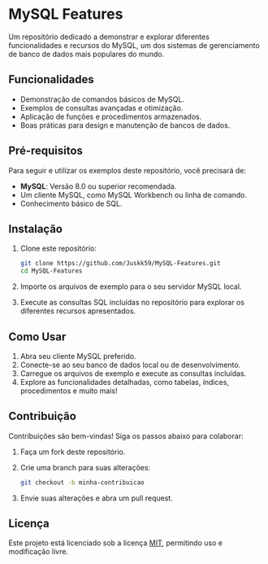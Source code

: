 # MySQL Features

Um repositório dedicado a demonstrar e explorar diferentes funcionalidades e recursos do MySQL, um dos sistemas de gerenciamento de banco de dados mais populares do mundo.

## Funcionalidades

- Demonstração de comandos básicos de MySQL.
- Exemplos de consultas avançadas e otimização.
- Aplicação de funções e procedimentos armazenados.
- Boas práticas para design e manutenção de bancos de dados.

## Pré-requisitos

Para seguir e utilizar os exemplos deste repositório, você precisará de:

- **MySQL**: Versão 8.0 ou superior recomendada.
- Um cliente MySQL, como MySQL Workbench ou linha de comando.
- Conhecimento básico de SQL.

## Instalação

1. Clone este repositório:

    ```bash
    git clone https://github.com/Juskk59/MySQL-Features.git
    cd MySQL-Features
    ```

2. Importe os arquivos de exemplo para o seu servidor MySQL local.

3. Execute as consultas SQL incluídas no repositório para explorar os diferentes recursos apresentados.

## Como Usar

1. Abra seu cliente MySQL preferido.
2. Conecte-se ao seu banco de dados local ou de desenvolvimento.
3. Carregue os arquivos de exemplo e execute as consultas incluídas.
4. Explore as funcionalidades detalhadas, como tabelas, índices, procedimentos e muito mais!

## Contribuição

Contribuições são bem-vindas! Siga os passos abaixo para colaborar:

1. Faça um fork deste repositório.
2. Crie uma branch para suas alterações:

    ```bash
    git checkout -b minha-contribuicao
    ```

3. Envie suas alterações e abra um pull request.

## Licença

Este projeto está licenciado sob a licença [MIT](https://opensource.org/licenses/MIT), permitindo uso e modificação livre.

